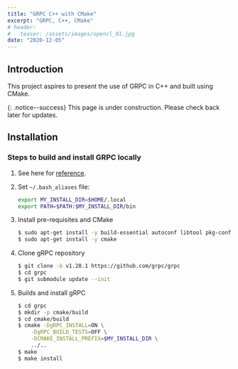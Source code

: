 ```yaml
---
title: "GRPC C++ with CMake"
excerpt: "GRPC, C++, CMake"
# header:
#   teaser: /assets/images/opencl_01.jpg
date: "2020-12-05" 
---
```


## Introduction

This project aspires to present the use of GRPC in C++ and built using CMake. 

{: .notice--success}
This page is under construction. Please check back later for updates.

## Installation

### Steps to build and install GRPC locally
1. See here for [reference](https://github.com/grpc/grpc/blob/master/BUILDING.md#pre-requisites).

1. Set `~/.bash_aliases` file:
    ```bash
    export MY_INSTALL_DIR=$HOME/.local
    export PATH=$PATH:$MY_INSTALL_DIR/bin
    ```

1. Install pre-requisites and CMake
    ```bash
    $ sudo apt-get install -y build-essential autoconf libtool pkg-config
    $ sudo apt-get install -y cmake
    ```

1. Clone gRPC repository
    ```bash
    $ git clone -b v1.28.1 https://github.com/grpc/grpc
    $ cd grpc
    $ git submodule update --init
    ```

1. Builds and install gRPC
    ```bash
    $ cd grpc
    $ mkdir -p cmake/build
    $ cd cmake/build
    $ cmake -DgRPC_INSTALL=ON \
        -DgRPC_BUILD_TESTS=OFF \
        -DCMAKE_INSTALL_PREFIX=$MY_INSTALL_DIR \
        ../..
    $ make
    $ make install
    ```

<!-- in high performance computing for heterogenous platforms (i.e., CPU/GPU). We present updated C/C++ code adhering to OpenCL 2.0 standard for the exercises in the "OpenCL in Action" book by Matthew Scarpino. Read the [book](https://www.manning.com/books/opencl-in-action). It is a good comprehensive book, suitable for beginners, which teaches OpenCL beginning from the basics.

The following tools will be used in this project:
+ C/C++
+ OpenCL
+ CMake
+ Intel CPU - we can test our OpenCL code on a CPU without the need to have a GPU -->

<!-- ## Code
Find the source code in the [repository](https://github.com/Adaickalavan/opencl).

## Learning Outcome
At the end of this project, we should be able to:
+ Use OpenCL in C/C++ for high performance computing. 
+ Build C/C++ code with CMake.

## Project Structure

The project structure is as follows:

```text
opencl                                 # Repository root
├── apps                               # Source code
|   ├── Ch1
|   |   ├── matvec.c                   # C source file
|   |   └── matvec.cl                  # Cl source file
|   ├── Ch2
|   |   ├── context_count.c            # C source file
|   |   ├── device_ext_test.c
|   |   ...
|   .
|   .
|   .
|   ├── Ch8
|   |   ├── buffer_test.cl             # Cl source file
|   |   ├── buffer_test.cpp            # C++ source file
|   |   ...
|   └── CMakeLists.txt                 # CMake build file
├── assets                             # Reference materials 
|   ├── libpng-1.4.0-manual.pdf      
|   ├── OpenCL device model.jpg      
|   ├── OpenCL operators.jpg
|   ├── OpenCL scalar data types.jpg
|   └── OpenCL vector data types.jpg
├── bin                                # Executables
|   ├── ...                              
|   ...
├── libs                               # Local libraries
│   └── util                     
|       ├── CMakeLists.txt             # Library-level CMake build file
|       ├── util.c                     
|       ├── util.cpp                   
|       ├── util.h                     
|       └── util.hpp                   
├── .dockerignore
├── .gitignore
├── CMakeLists.txt                     # Top-level CMake build file
└── README.md                                 
```

## Steps to get started with OpenCL
1. Install OpenCL SDK 
  + For Intel processors: [website](https://software.intel.com/en-us/opencl-sdk/choose-download)

1. Install and run `clinfo` to show complete information of OpenCL platforms and devices.
```bash
$ sudo apt install clinfo
$ clinfo
```

## Exercise list
For easy reference, the solution code is organised by chapter and named according to the exercise. 

Build the C/C++ code using:
```bash
$ cd /path/to/repository/root/opencl
$ cmake -E make_directory build
$ cmake -E chdir ./build cmake -DCMAKE_BUILD_TYPE=Release ..
$ cmake --build ./build
```

Run the desired code as follows. Assuming the desired code is `callback_8_6`, then run:
```bash
$ cd /path/to/repository/root/opencl
$ ./bin/callback_8_6
```

The complete code listing is given in the table below. -->
